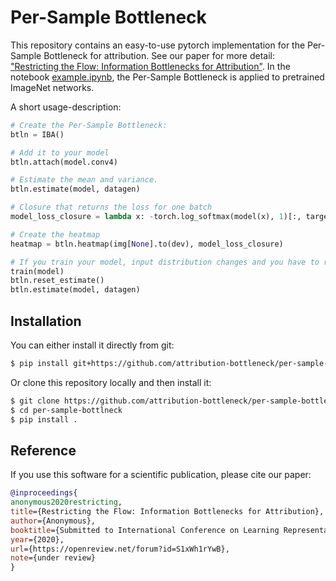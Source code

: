 # Per-Sample Bottleneck

This repository contains an easy-to-use pytorch implementation for the Per-Sample Bottleneck for
attribution. See our paper for more detail: ["Restricting the Flow: Information Bottlenecks for Attribution"](https://openreview.net/forum?id=S1xWh1rYwB). In the notebook [example.ipynb](example.ipynb), the Per-Sample Bottleneck is
applied to pretrained ImageNet networks.

A short usage-description:

```python
# Create the Per-Sample Bottleneck:
btln = IBA()

# Add it to your model
btln.attach(model.conv4)

# Estimate the mean and variance.
btln.estimate(model, datagen)

# Closure that returns the loss for one batch
model_loss_closure = lambda x: -torch.log_softmax(model(x), 1)[:, target].mean()

# Create the heatmap
heatmap = btln.heatmap(img[None].to(dev), model_loss_closure)

# If you train your model, input distribution changes and you have to re-estimate the mean and std.
train(model)
btln.reset_estimate()
btln.estimate(model, datagen)
```

## Installation

You can either install it directly from git:
```bash
$ pip install git+https://github.com/attribution-bottleneck/per-sample-bottleneck
```

Or clone this repository locally and then install it:
```bash
$ git clone https://github.com/attribution-bottleneck/per-sample-bottleneck
$ cd per-sample-bottlneck
$ pip install .
```

## Reference

If you use this software for a scientific publication, please cite our paper:

```bibtex
@inproceedings{
anonymous2020restricting,
title={Restricting the Flow: Information Bottlenecks for Attribution},
author={Anonymous},
booktitle={Submitted to International Conference on Learning Representations},
year={2020},
url={https://openreview.net/forum?id=S1xWh1rYwB},
note={under review}
}
```
